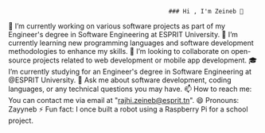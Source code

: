                                                  ### Hi , I'm Zeineb 👋


🔭 I’m currently working on various software projects as part of my Engineer's degree in Software Engineering at ESPRIT University.
🌱 I’m currently learning new programming languages and software development methodologies to enhance my skills.
👯 I’m looking to collaborate on open-source projects related to web development or mobile app development.
🎓 I’m currently studying for an Engineer's degree in Software Engineering at @ESPRIT University.
💬 Ask me about software development, coding languages, or any technical questions you may have.
📫 How to reach me: You can contact me via email at "rajhi.zeineb@esprit.tn".
😄 Pronouns: Zayyneb
⚡ Fun fact: I once built a robot using a Raspberry Pi for a school project.
